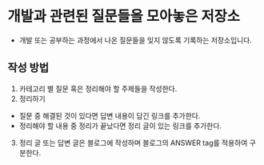 # 개발과 관련된 질문들을 모아놓은 저장소

- 개발 또는 공부하는 과정에서 나온 질문들을 잊지 않도록 기록하는 저장소입니다.

## 작성 방법

1. 카테고리 별 질문 혹은 정리해야 할 주제들을 작성한다.
2. 정리하기

- 질문 중 해결된 것이 있다면 답변 내용이 담긴 링크를 추가한다.
- 정리해야 할 내용 중 정리가 끝났다면 정리 글이 있는 링크를 추가한다.

3. 정리 글 또는 답변 글은 블로그에 작성하며 블로그의 ANSWER tag를 적용하여 구분한다.
